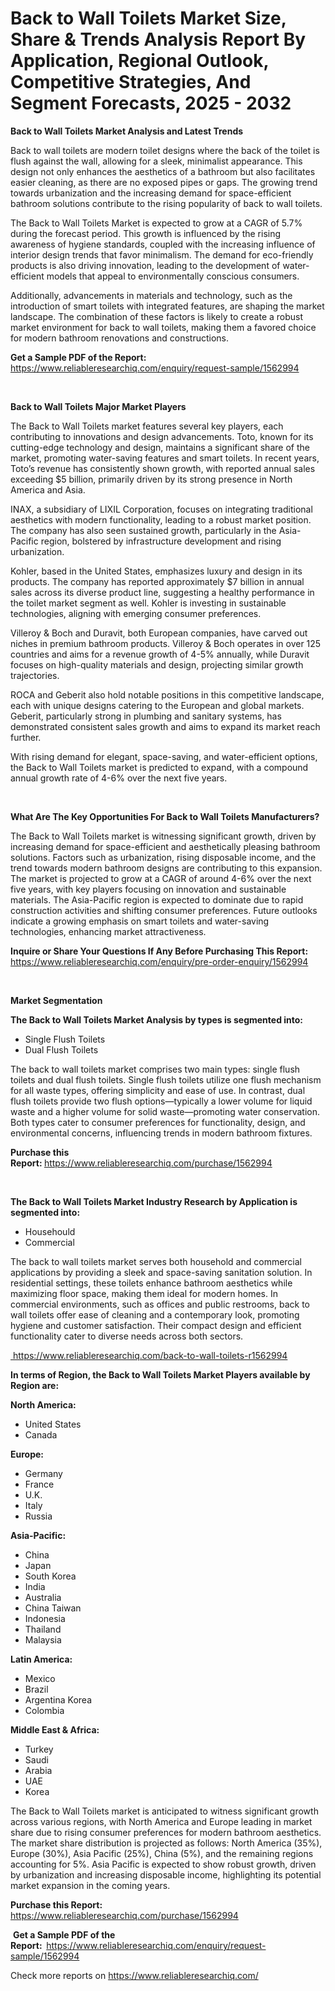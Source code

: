 <p><h1>Back to Wall Toilets Market Size, Share & Trends Analysis Report By Application, Regional Outlook, Competitive Strategies, And Segment Forecasts, 2025 - 2032</h1></p><p><strong>Back to Wall Toilets Market Analysis and Latest Trends</strong></p>
<p><p>Back to wall toilets are modern toilet designs where the back of the toilet is flush against the wall, allowing for a sleek, minimalist appearance. This design not only enhances the aesthetics of a bathroom but also facilitates easier cleaning, as there are no exposed pipes or gaps. The growing trend towards urbanization and the increasing demand for space-efficient bathroom solutions contribute to the rising popularity of back to wall toilets.</p><p>The Back to Wall Toilets Market is expected to grow at a CAGR of 5.7% during the forecast period. This growth is influenced by the rising awareness of hygiene standards, coupled with the increasing influence of interior design trends that favor minimalism. The demand for eco-friendly products is also driving innovation, leading to the development of water-efficient models that appeal to environmentally conscious consumers. </p><p>Additionally, advancements in materials and technology, such as the introduction of smart toilets with integrated features, are shaping the market landscape. The combination of these factors is likely to create a robust market environment for back to wall toilets, making them a favored choice for modern bathroom renovations and constructions.</p></p>
<p><strong>Get a Sample PDF of the Report:&nbsp;</strong> <a href="https://www.reliableresearchiq.com/enquiry/request-sample/1562994?utm_campaign=2251&utm_medium=2&utm_source=Github&utm_content=ia&utm_term=05022025&utm_id=back-to-wall-toilets">https://www.reliableresearchiq.com/enquiry/request-sample/1562994</a></p>
<p>&nbsp;</p>
<p><strong>Back to Wall Toilets Major Market Players</strong></p>
<p><p>The Back to Wall Toilets market features several key players, each contributing to innovations and design advancements. Toto, known for its cutting-edge technology and design, maintains a significant share of the market, promoting water-saving features and smart toilets. In recent years, Toto’s revenue has consistently shown growth, with reported annual sales exceeding $5 billion, primarily driven by its strong presence in North America and Asia.</p><p>INAX, a subsidiary of LIXIL Corporation, focuses on integrating traditional aesthetics with modern functionality, leading to a robust market position. The company has also seen sustained growth, particularly in the Asia-Pacific region, bolstered by infrastructure development and rising urbanization.</p><p>Kohler, based in the United States, emphasizes luxury and design in its products. The company has reported approximately $7 billion in annual sales across its diverse product line, suggesting a healthy performance in the toilet market segment as well. Kohler is investing in sustainable technologies, aligning with emerging consumer preferences.</p><p>Villeroy & Boch and Duravit, both European companies, have carved out niches in premium bathroom products. Villeroy & Boch operates in over 125 countries and aims for a revenue growth of 4-5% annually, while Duravit focuses on high-quality materials and design, projecting similar growth trajectories. </p><p>ROCA and Geberit also hold notable positions in this competitive landscape, each with unique designs catering to the European and global markets. Geberit, particularly strong in plumbing and sanitary systems, has demonstrated consistent sales growth and aims to expand its market reach further.</p><p>With rising demand for elegant, space-saving, and water-efficient options, the Back to Wall Toilets market is predicted to expand, with a compound annual growth rate of 4-6% over the next five years.</p></p>
<p>&nbsp;</p>
<p><strong>What Are The Key Opportunities For Back to Wall Toilets Manufacturers?</strong></p>
<p><p>The Back to Wall Toilets market is witnessing significant growth, driven by increasing demand for space-efficient and aesthetically pleasing bathroom solutions. Factors such as urbanization, rising disposable income, and the trend towards modern bathroom designs are contributing to this expansion. The market is projected to grow at a CAGR of around 4-6% over the next five years, with key players focusing on innovation and sustainable materials. The Asia-Pacific region is expected to dominate due to rapid construction activities and shifting consumer preferences. Future outlooks indicate a growing emphasis on smart toilets and water-saving technologies, enhancing market attractiveness.</p></p>
<p><strong>Inquire or Share Your Questions If Any Before Purchasing This Report:</strong> <a href="https://www.reliableresearchiq.com/enquiry/pre-order-enquiry/1562994?utm_campaign=2251&utm_medium=2&utm_source=Github&utm_content=ia&utm_term=05022025&utm_id=back-to-wall-toilets">https://www.reliableresearchiq.com/enquiry/pre-order-enquiry/1562994</a></p>
<p>&nbsp;</p>
<p><strong>Market Segmentation</strong></p>
<p><strong>The Back to Wall Toilets Market Analysis by types is segmented into:</strong></p>
<p><ul><li>Single Flush Toilets</li><li>Dual Flush Toilets</li></ul></p>
<p><p>The back to wall toilets market comprises two main types: single flush toilets and dual flush toilets. Single flush toilets utilize one flush mechanism for all waste types, offering simplicity and ease of use. In contrast, dual flush toilets provide two flush options—typically a lower volume for liquid waste and a higher volume for solid waste—promoting water conservation. Both types cater to consumer preferences for functionality, design, and environmental concerns, influencing trends in modern bathroom fixtures.</p></p>
<p><strong>Purchase this Report:&nbsp;</strong><a href="https://www.reliableresearchiq.com/purchase/1562994?utm_campaign=2251&utm_medium=2&utm_source=Github&utm_content=ia&utm_term=05022025&utm_id=back-to-wall-toilets">https://www.reliableresearchiq.com/purchase/1562994</a></p>
<p>&nbsp;</p>
<p><strong>The Back to Wall Toilets Market Industry Research by Application is segmented into:</strong></p>
<p><ul><li>Househould</li><li>Commercial</li></ul></p>
<p><p>The back to wall toilets market serves both household and commercial applications by providing a sleek and space-saving sanitation solution. In residential settings, these toilets enhance bathroom aesthetics while maximizing floor space, making them ideal for modern homes. In commercial environments, such as offices and public restrooms, back to wall toilets offer ease of cleaning and a contemporary look, promoting hygiene and customer satisfaction. Their compact design and efficient functionality cater to diverse needs across both sectors.</p></p>
<p><a href="https://www.reliableresearchiq.com/back-to-wall-toilets-r1562994?utm_campaign=2251&utm_medium=2&utm_source=Github&utm_content=ia&utm_term=05022025&utm_id=back-to-wall-toilets">&nbsp;https://www.reliableresearchiq.com/back-to-wall-toilets-r1562994</a></p>
<p><strong>In terms of Region, the Back to Wall Toilets Market Players available by Region are:</strong></p>
<p>
    <p> <strong> North America: </strong>
        <ul>
            <li>United States</li>
            <li>Canada</li>
        </ul>
        </p> 
    <p> <strong> Europe: </strong>
        <ul>
            <li>Germany</li>
            <li>France</li>
            <li>U.K.</li>
            <li>Italy</li>
            <li>Russia</li>
        </ul>
        </p> 
    <p> <strong> Asia-Pacific: </strong>
        <ul>
            <li>China</li>
            <li>Japan</li>
            <li>South Korea</li>
            <li>India</li>
            <li>Australia</li>
            <li>China Taiwan</li>
            <li>Indonesia</li>
            <li>Thailand</li>
            <li>Malaysia</li>
        </ul>
        </p> 
    <p> <strong> Latin America: </strong>
        <ul>
            <li>Mexico</li>
            <li>Brazil</li>
            <li>Argentina Korea</li>
            <li>Colombia</li>
        </ul>
        </p> 
    <p> <strong> Middle East & Africa: </strong>
        <ul>
            <li>Turkey</li>
            <li>Saudi</li>
            <li>Arabia</li>
            <li>UAE</li>
            <li>Korea</li>
        </ul>
    </p>
    </p>
<p><p>The Back to Wall Toilets market is anticipated to witness significant growth across various regions, with North America and Europe leading in market share due to rising consumer preferences for modern bathroom aesthetics. The market share distribution is projected as follows: North America (35%), Europe (30%), Asia Pacific (25%), China (5%), and the remaining regions accounting for 5%. Asia Pacific is expected to show robust growth, driven by urbanization and increasing disposable income, highlighting its potential market expansion in the coming years.</p></p>
<p><strong>Purchase this Report: </strong><a href="https://www.reliableresearchiq.com/purchase/1562994?utm_campaign=2251&utm_medium=2&utm_source=Github&utm_content=ia&utm_term=05022025&utm_id=back-to-wall-toilets">https://www.reliableresearchiq.com/purchase/1562994</a></p>
<p>&nbsp;<strong>Get a Sample PDF of the Report:&nbsp;&nbsp;</strong><a href="https://www.reliableresearchiq.com/enquiry/request-sample/1562994?utm_campaign=2251&utm_medium=2&utm_source=Github&utm_content=ia&utm_term=05022025&utm_id=back-to-wall-toilets">https://www.reliableresearchiq.com/enquiry/request-sample/1562994</a></p>
<p><strong></strong></p>
<p>Check more reports on <a href="https://www.reliableresearchiq.com/?utm_campaign=2251&utm_medium=2&utm_source=Github&utm_content=ia&utm_term=05022025&utm_id=back-to-wall-toilets">https://www.reliableresearchiq.com/</a></p>